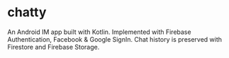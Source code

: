 # chatty
An Android IM app built with Kotlin. Implemented with Firebase Authentication, Facebook &amp; Google SignIn. Chat history is preserved with Firestore and Firebase Storage.
